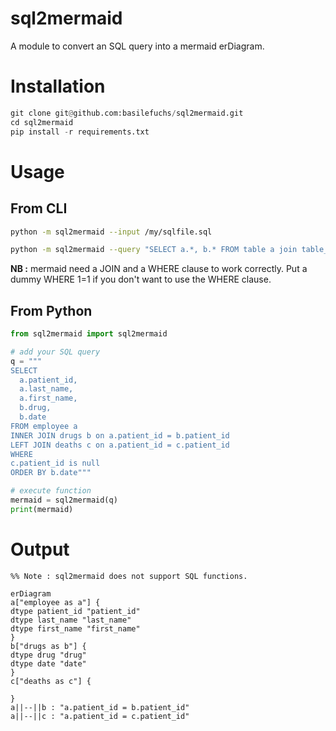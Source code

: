 # sql2mermaid
A module to convert an SQL query into a mermaid erDiagram.

# Installation 

```python
git clone git@github.com:basilefuchs/sql2mermaid.git
cd sql2mermaid 
pip install -r requirements.txt
```

# Usage
## From CLI
```bash
python -m sql2mermaid --input /my/sqlfile.sql
```

```bash
python -m sql2mermaid --query "SELECT a.*, b.* FROM table a join table_2 b on a.id = b.id WHERE 1=1;"
```
**NB :** mermaid need a JOIN and a WHERE clause to work correctly. Put a dummy WHERE 1=1 if you don't want to use the WHERE clause.  

## From Python

```python
from sql2mermaid import sql2mermaid

# add your SQL query
q = """
SELECT 
  a.patient_id,
  a.last_name,
  a.first_name,
  b.drug,
  b.date
FROM employee a
INNER JOIN drugs b on a.patient_id = b.patient_id
LEFT JOIN deaths c on a.patient_id = c.patient_id
WHERE
c.patient_id is null
ORDER BY b.date"""

# execute function
mermaid = sql2mermaid(q)
print(mermaid)
```
# Output

```mermaid
%% Note : sql2mermaid does not support SQL functions.

erDiagram
a["employee as a"] {
dtype patient_id "patient_id"
dtype last_name "last_name"
dtype first_name "first_name"
}
b["drugs as b"] {
dtype drug "drug"
dtype date "date"
}
c["deaths as c"] {

}
a||--||b : "a.patient_id = b.patient_id"
a||--||c : "a.patient_id = c.patient_id"
```
